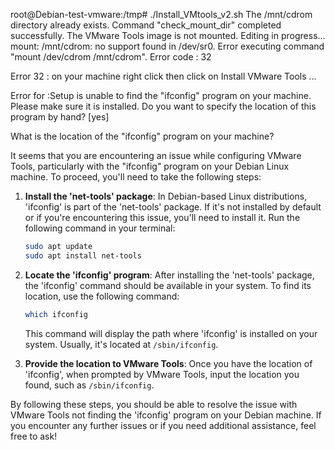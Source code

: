 root@Debian-test-vmware:/tmp# ./Install_VMtools_v2.sh 
The /mnt/cdrom directory already exists.
Command "check_mount_dir" completed successfully.
The VMware Tools image is not mounted. Editing in progress...
mount: /mnt/cdrom: no support found in /dev/sr0.
Error executing command "mount /dev/cdrom /mnt/cdrom". Error code : 32

Error 32 : on your machine right click then click on Install VMware Tools ...


Error for :Setup is unable to find the "ifconfig" program on your machine. 
Please make sure it is installed.  Do you want to specify the location of this program by
hand? [yes]

What is the location of the "ifconfig" program on your
machine?


It seems that you are encountering an issue while configuring VMware Tools, particularly with the "ifconfig" program on your Debian Linux machine. To proceed, you'll need to take the following steps:

1. **Install the 'net-tools' package**: In Debian-based Linux distributions, 'ifconfig' is part of the 'net-tools' package. If it's not installed by default or if you're encountering this issue, you'll need to install it. Run the following command in your terminal:

    ```bash
    sudo apt update
    sudo apt install net-tools
    ```

2. **Locate the 'ifconfig' program**: After installing the 'net-tools' package, the 'ifconfig' command should be available in your system. To find its location, use the following command:

    ```bash
    which ifconfig
    ```

   This command will display the path where 'ifconfig' is installed on your system. Usually, it's located at `/sbin/ifconfig`.

3. **Provide the location to VMware Tools**: Once you have the location of 'ifconfig', when prompted by VMware Tools, input the location you found, such as `/sbin/ifconfig`.

By following these steps, you should be able to resolve the issue with VMware Tools not finding the 'ifconfig' program on your Debian machine. If you encounter any further issues or if you need additional assistance, feel free to ask!
